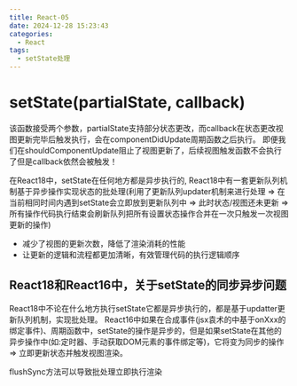 ```yaml
---
title: React-05
date: 2024-12-28 15:23:43
categories:
  - React
tags:
  - setState处理
---
```


# setState(partialState, callback)
该函数接受两个参数，partialState支持部分状态更改，而callback在状态更改视图更新完毕后触发执行，会在componentDidUpdate周期函数之后执行。
即便我们在shouldComponentUpdate阻止了视图更新了，后续视图触发函数不会执行了但是callback依然会被触发！ 

在React18中，setState在任何地方都是异步执行的, React18中有一套更新队列机制基于异步操作实现状态的批处理(利用了更新队列updater机制来进行处理 => 在当前相同时间内遇到setState会立即放到更新队列中 => 此时状态/视图还未更新 => 所有操作代码执行结束会刷新队列把所有设置状态操作合并在一次只触发一次视图更新的操作)
- 减少了视图的更新次数，降低了渲染消耗的性能
- 让更新的逻辑和流程都更加清晰，有效管理代码的执行逻辑顺序

## React18和React16中，关于setState的同步异步问题
React18中不论在什么地方执行setState它都是异步执行的，都是基于updatter更新队列机制，实现批处理。
React16中如果在合成事件(jsx袁术的中基于onXxx的绑定事件)、周期函数中，setState的操作是异步的，但是如果setState在其他的异步操作中(如:定时器、手动获取DOM元素的事件绑定等)，它将变为同步的操作 => 立即更新状态并触发视图渲染。

flushSync方法可以导致批处理立即执行渲染 